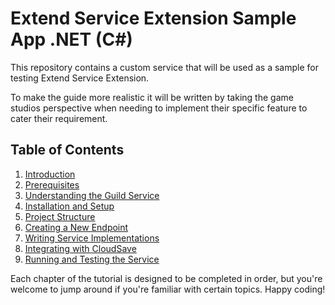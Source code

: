 # Extend Service Extension Sample App .NET (C#)

This repository contains a custom service that will be used as a sample for testing Extend Service Extension.

To make the guide more realistic it will be written by taking the game studios perspective when needing to implement their specific feature to cater their requirement. 

## Table of Contents

1. [Introduction](./1-introduction.md)
2. [Prerequisites](./2-prerequisites.md)
3. [Understanding the Guild Service](./3-understanding-guild-service.md)
4. [Installation and Setup](./4-installation-and-setup.md)
5. [Project Structure](./5-project-structure.md)
6. [Creating a New Endpoint](./6-creating-new-endpoint.md)
7. [Writing Service Implementations](./7-writing-service-implementation.md)
8. [Integrating with CloudSave](./8-integrating-with-cloudsave.md)
9. [Running and Testing the Service](./9-run-and-testing.md)

Each chapter of the tutorial is designed to be completed in order, 
but you're welcome to jump around if you're familiar with certain topics. Happy coding!